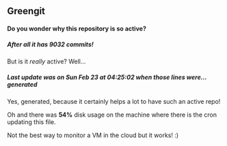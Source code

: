 ## Greengit

#### Do you wonder why this repository is so active?

##### After all it has 9032 commits!

But is it *really* active? Well...

##### Last update was on Sun Feb 23 at 04:25:02 when those lines were... generated

Yes, generated, because it certainly helps a lot to have such an active repo!

Oh and there was **54%** disk usage on the machine
where there is the cron updating this file.

Not the best way to monitor a VM in the cloud but it works! :)
